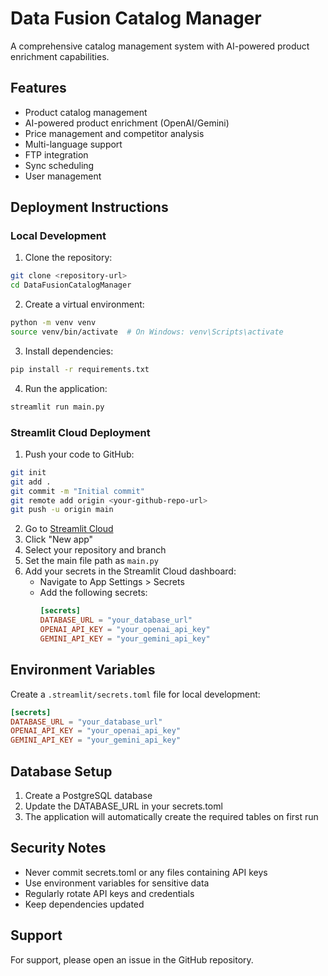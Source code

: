 # Data Fusion Catalog Manager

A comprehensive catalog management system with AI-powered product enrichment capabilities.

## Features

- Product catalog management
- AI-powered product enrichment (OpenAI/Gemini)
- Price management and competitor analysis
- Multi-language support
- FTP integration
- Sync scheduling
- User management

## Deployment Instructions

### Local Development

1. Clone the repository:
```bash
git clone <repository-url>
cd DataFusionCatalogManager
```

2. Create a virtual environment:
```bash
python -m venv venv
source venv/bin/activate  # On Windows: venv\Scripts\activate
```

3. Install dependencies:
```bash
pip install -r requirements.txt
```

4. Run the application:
```bash
streamlit run main.py
```

### Streamlit Cloud Deployment

1. Push your code to GitHub:
```bash
git init
git add .
git commit -m "Initial commit"
git remote add origin <your-github-repo-url>
git push -u origin main
```

2. Go to [Streamlit Cloud](https://streamlit.io/cloud)
3. Click "New app"
4. Select your repository and branch
5. Set the main file path as `main.py`
6. Add your secrets in the Streamlit Cloud dashboard:
   - Navigate to App Settings > Secrets
   - Add the following secrets:
     ```toml
     [secrets]
     DATABASE_URL = "your_database_url"
     OPENAI_API_KEY = "your_openai_api_key"
     GEMINI_API_KEY = "your_gemini_api_key"
     ```

## Environment Variables

Create a `.streamlit/secrets.toml` file for local development:

```toml
[secrets]
DATABASE_URL = "your_database_url"
OPENAI_API_KEY = "your_openai_api_key"
GEMINI_API_KEY = "your_gemini_api_key"
```

## Database Setup

1. Create a PostgreSQL database
2. Update the DATABASE_URL in your secrets.toml
3. The application will automatically create the required tables on first run

## Security Notes

- Never commit secrets.toml or any files containing API keys
- Use environment variables for sensitive data
- Regularly rotate API keys and credentials
- Keep dependencies updated

## Support

For support, please open an issue in the GitHub repository.

